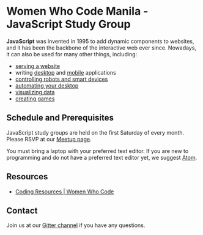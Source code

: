 # Women Who Code Manila - JavaScript Study Group

**JavaScript** was invented in 1995 to add dynamic components to websites, and it has been the backbone of the interactive web ever since. Nowadays, it can also be used for many other things, including:

  * [serving a website](https://nodejs.org/en/)
  * writing [desktop](https://electronjs.org) and [mobile](https://phonegap.com) applications
  * [controlling robots and smart devices](https://cylonjs.com)
  * [automating your desktop](http://robotjs.io)
  * [visualizing data](https://d3js.org)
  * [creating games](https://www.babylonjs.com)

## Schedule and Prerequisites

JavaScript study groups are held on the first Saturday of every month. Please RSVP at our [Meetup page](https://www.meetup.com/Women-Who-Code-Manila/).

You must bring a laptop with your preferred text editor. If you are new to programming and do not have a preferred text editor yet, we suggest [Atom](https://atom.io).

## Resources

  * [Coding Resources | Women Who Code](https://www.womenwhocode.com/resources)

## Contact

Join us at our [Gitter channel](https://gitter.im/WWCodeManila/JavaScript) if you have any questions.
